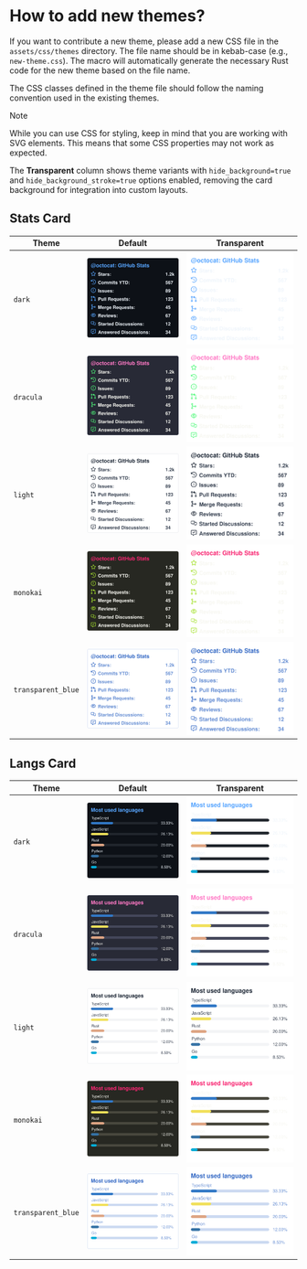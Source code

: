 # How to add new themes?

If you want to contribute a new theme, please add a new CSS file in the `assets/css/themes` directory. The file name should be in kebab-case (e.g., `new-theme.css`). The macro will automatically generate the necessary Rust code for the new theme based on the file name.

The CSS classes defined in the theme file should follow the naming convention used in the existing themes.

> [!NOTE]  
> While you can use CSS for styling, keep in mind that you are working with SVG elements. This means that some CSS properties may not work as expected.

The **Transparent** column shows theme variants with `hide_background=true` and `hide_background_stroke=true` options enabled, removing the card background for integration into custom layouts.

## Stats Card

| Theme | Default | Transparent |
|-------|---------|-------------|
| `dark` | ![dark](examples/stats-card-dark.svg) | ![dark transparent](examples/stats-card-dark-transparent.svg) |
| `dracula` | ![dracula](examples/stats-card-dracula.svg) | ![dracula transparent](examples/stats-card-dracula-transparent.svg) |
| `light` | ![light](examples/stats-card-light.svg) | ![light transparent](examples/stats-card-light-transparent.svg) |
| `monokai` | ![monokai](examples/stats-card-monokai.svg) | ![monokai transparent](examples/stats-card-monokai-transparent.svg) |
| `transparent_blue` | ![transparent_blue](examples/stats-card-transparent_blue.svg) | ![transparent_blue transparent](examples/stats-card-transparent_blue-transparent.svg) |

## Langs Card

| Theme | Default | Transparent |
|-------|---------|-------------|
| `dark` | ![dark](examples/langs-card-dark.svg) | ![dark transparent](examples/langs-card-dark-transparent.svg) |
| `dracula` | ![dracula](examples/langs-card-dracula.svg) | ![dracula transparent](examples/langs-card-dracula-transparent.svg) |
| `light` | ![light](examples/langs-card-light.svg) | ![light transparent](examples/langs-card-light-transparent.svg) |
| `monokai` | ![monokai](examples/langs-card-monokai.svg) | ![monokai transparent](examples/langs-card-monokai-transparent.svg) |
| `transparent_blue` | ![transparent_blue](examples/langs-card-transparent_blue.svg) | ![transparent_blue transparent](examples/langs-card-transparent_blue-transparent.svg) |
